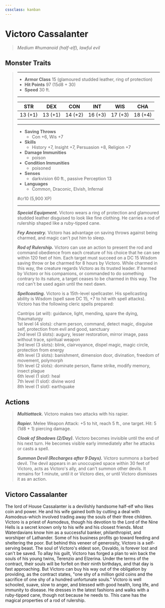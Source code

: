 ```yaml
---
cssclass: kanban
---
```


# Victoro Cassalanter
>*Medium #humanoid (half-elf), lawful evil*
## Monster Traits
>___
>- **Armor Class** 15 (glamoured studded leather, ring of protection)
>- **Hit Points** 97 (15d8 + 30)
>- **Speed** 30 ft.
>___
>|STR|DEX|CON|INT|WIS|CHA|
>|:---:|:---:|:---:|:---:|:---:|:---:|
>|13 (+1)|13 (+1)|14 (+2)|16 (+3)|17 (+3)|18 (+4)|
>___
>- **Saving Throws**
>	 - Con +6, Wis +7
>- **Skills**
>	 - History +7, Insight +7, Persuasion +8, Religion +7
>- **Damage Immunities**
>	 - poison
>- **Condition Immunities**
>	 - poisoned
>- **Senses**
>	 - darkvision 60 ft., passive Perception 13
>- **Languages**
>	 - Common, Draconic, Elvish, Infernal
>
> #cr10 (5,900 XP)
>___
>***Special Equipment.*** Victoro wears a ring of protection and glamoured studded leather disguised to look like fine clothing. He carries a rod of rulership shaped like a ruby-tipped cane.  
>
>***Fey Ancestry.*** Victoro has advantage on saving throws against being charmed, and magic can't put him to sleep.  
>
>***Rod of Rulership.*** Victoro can use an action to present the rod and command obedience from each creature of his choice that he can see within 120 feet of him. Each target must succeed on a DC 15 Wisdom saving throw or be charmed for 8 hours by Victoro. While charmed in this way, the creature regards Victoro as its trusted leader. If harmed by Victoro or his companions, or commanded to do something contrary to its nature, a target ceases to be charmed in this way. The rod can't be used again until the next dawn.  
>
>***Spellcasting.*** Victoro is a 15th-level spellcaster. His spellcasting ability is Wisdom (spell save DC 15, +7 to hit with spell attacks). Victoro has the following cleric spells prepared:  
>
>Cantrips (at will): guidance, light, mending, spare the dying, thaumaturgy  
>1st level (4 slots): charm person, command, detect magic, disguise self, protection from evil and good, sanctuary  
>2nd level (3 slots): augury, lesser restoration, mirror image, pass without trace, spiritual weapon  
>3rd level (3 slots): blink, clairvoyance, dispel magic, magic circle, protection from energy  
>4th level (3 slots): banishment, dimension door, divination, freedom of movement, polymorph  
>5th level (2 slots): dominate person, flame strike, modify memory, insect plague  
>6th level (1 slot): heal  
>7th level (1 slot): divine word  
>8th level (1 slot): earthquake  
>
## Actions
>***Multiattack.*** Victoro makes two attacks with his rapier.  
>
>***Rapier.*** Melee Weapon Attack: +5 to hit, reach 5 ft., one target. Hit: 5 (1d8 + 1) piercing damage.  
>
>***Cloak of Shadows (2/Day).*** Victoro becomes invisible until the end of his next turn. He becomes visible early immediately after he attacks or casts a spell.  
>
>***Summon Devil (Recharges after 9 Days).*** Victoro summons a barbed devil. The devil appears in an unoccupied space within 30 feet of Victoro, acts as Victoro's ally, and can't summon other devils. It remains for 1 minute, until it or Victoro dies, or until Victoro dismisses it as an action.
## Victoro Cassalanter
The lord of House Cassalanter is a devilishly handsome half-elf who likes coin and power. He and his wife gained both by cutting a deal with Asmodeus-which involved trading away the souls of their three children.
Victoro is a priest of Asmodeus, though his devotion to the Lord of the Nine Hells is a secret known only to his wife and his closest friends. Most Waterdavians know him as a successful banker, philanthropist, and worshiper of Lathander. Some of his business profits go toward feeding and sheltering the poor. But behind this veneer of generosity, Victoro is a self-serving beast.
The soul of Victoro's eldest son, Osvaldo, is forever lost and can't be saved. To allay his guilt, Victoro has forged a plan to win back the souls of his young twins, Terenzio and Elzerina. Under the terms of the contract, their souls will be forfeit on their ninth birthdays, and that day is fast approaching. But Victoro can buy his way out of the obligation by providing, as the contract states, "one shy of a million gold coins and the sacrifice of one shy of a hundred unfortunate souls."
Victoro is well schooled, suave, slow to anger, and blessed with good health, long life, and immunity to disease. He dresses in the latest fashions and walks with a ruby-tipped cane, though not because he needs to. This cane has the magical properties of a rod of rulership.